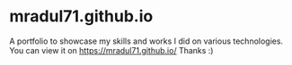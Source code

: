 # mradul71.github.io

A portfolio to showcase my skills and works I did on various technologies.
You can view it on https://mradul71.github.io/
Thanks :)
